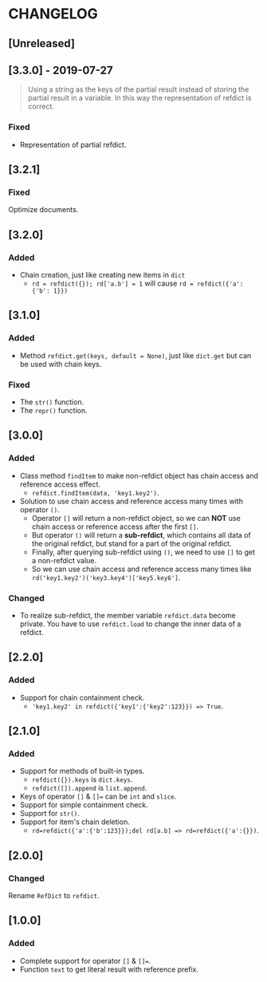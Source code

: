 # CHANGELOG

## [Unreleased]

## [3.3.0] - 2019-07-27

>Using a string as the keys of the partial result instead of storing the partial result in a variable. In this way the representation of refdict is correct.

### Fixed

- Representation of partial refdict.

## [3.2.1]

### Fixed

Optimize documents.

## [3.2.0]

### Added

- Chain creation, just like creating new items in `dict`
  - `rd = refdict({}); rd['a.b'] = 1` will cause `rd = refdict({'a': {'b': 1}})`

## [3.1.0]

### Added

- Method `refdict.get(keys, default = None)`, just like `dict.get` but can be used with chain keys.

### Fixed

- The `str()` function.
- The `repr()` function.

## [3.0.0]

### Added

- Class method `findItem` to make non-refdict object has chain access and reference access effect.
  - `refdict.findItem(data, 'key1.key2')`.
- Solution to use chain access and reference access many times with operator `()`.
  - Operator `[]` will return a non-refdict object, so we can **NOT** use chain access or reference access after the first `[]`.
  - But operator `()` will return a **sub-refdict**, which contains all data of the original refdict, but stand for a part of the original refdict.
  - Finally, after querying sub-refdict using `()`, we need to use `[]` to get a non-refdict value.
  - So we can use chain access and reference access many times like `rd('key1.key2')('key3.key4')['key5.key6']`.

### Changed

- To realize sub-refdict, the member variable `refdict.data` become private. You have to use `refdict.load` to change the inner data of a refdict.

## [2.2.0]

### Added

- Support for chain containment check.
  - `'key1.key2' in refdict({'key1':{'key2':123}}) => True`.

## [2.1.0]

### Added

- Support for methods of built-in types.
  - `refdict({}).keys` is `dict.keys`.
  - `refdict([]).append` is `list.append`.
- Keys of operator `[]` & `[]=` can be `int` and `slice`.
- Support for simple containment check.
- Support for `str()`.
- Support for item's chain deletion.
  - `rd=refdict({'a':{'b':123}});del rd[a.b] => rd=refdict({'a':{}})`.

## [2.0.0]

### Changed

Rename `RefDict` to `refdict`.

## [1.0.0]

### Added

- Complete support for operator `[]` & `[]=`.
- Function `text` to get literal result with reference prefix.